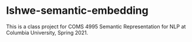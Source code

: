 # lshwe-semantic-embedding
This is a class project for COMS 4995 Semantic Representation for NLP at Columbia University, Spring 2021. 
